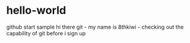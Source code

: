 # hello-world
github start sample
hi there git - my name is 8thkiwi - checking out the capability of git before i sign up
